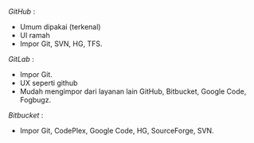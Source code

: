 *GitHub* :
- Umum dipakai (terkenal)
- UI ramah
- Impor Git, SVN, HG, TFS.

*GitLab* :
- Impor Git.
- UX seperti github
- Mudah mengimpor dari layanan lain GitHub, Bitbucket, Google Code, Fogbugz.

*Bitbucket* :
- Impor Git, CodePlex, Google Code, HG, SourceForge, SVN.